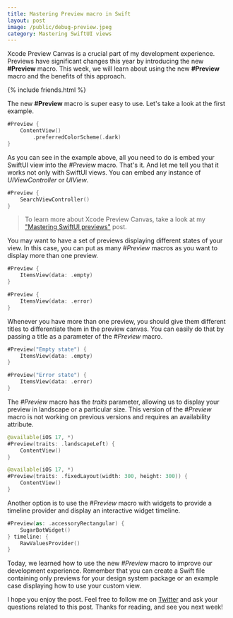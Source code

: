 ```yaml
---
title: Mastering Preview macro in Swift
layout: post
image: /public/debug-preview.jpeg
category: Mastering SwiftUI views
---
```


Xcode Preview Canvas is a crucial part of my development experience. Previews have significant changes this year by introducing the new **#Preview** macro. This week, we will learn about using the new **#Preview** macro and the benefits of this approach.

{% include friends.html %}

The new **#Preview** macro is super easy to use. Let's take a look at the first example.

```swift
#Preview {
    ContentView()
        .preferredColorScheme(.dark)
}
```

As you can see in the example above, all you need to do is embed your SwiftUI view into the *#Preview* macro. That's it. And let me tell you that it works not only with SwiftUI views. You can embed any instance of *UIViewController* or *UIView*.

```swift
#Preview {
    SearchViewController()
}
```

> To learn more about Xcode Preview Canvas, take a look at my ["Mastering SwiftUI previews"](/2021/03/10/mastering-swiftui-previews/) post.

You may want to have a set of previews displaying different states of your view. In this case, you can put as many *#Preview* macros as you want to display more than one preview.

```swift
#Preview {
    ItemsView(data: .empty)
}

#Preview {
    ItemsView(data: .error)
}
```

Whenever you have more than one preview, you should give them different titles to differentiate them in the preview canvas. You can easily do that by passing a title as a parameter of the *#Preview* macro.

```swift
#Preview("Empty state") {
    ItemsView(data: .empty)
}

#Preview("Error state") {
    ItemsView(data: .error)
}
```

The *#Preview* macro has the *traits* parameter, allowing us to display your preview in landscape or a particular size. This version of the *#Preview* macro is not working on previous versions and requires an availability attribute.

```swift
@available(iOS 17, *)
#Preview(traits: .landscapeLeft) {
    ContentView()
}

@available(iOS 17, *)
#Preview(traits: .fixedLayout(width: 300, height: 300)) {
    ContentView()
}
```

Another option is to use the *#Preview* macro with widgets to provide a timeline provider and display an interactive widget timeline.

```swift
#Preview(as: .accessoryRectangular) {
    SugarBotWidget()
} timeline: {
    RawValuesProvider()
}
```

Today, we learned how to use the new *#Preview* macro to improve our development experience. Remember that you can create a Swift file containing only previews for your design system package or an example case displaying how to use your custom view.

I hope you enjoy the post. Feel free to follow me on [Twitter](https://twitter.com/mecid) and ask your questions related to this post. Thanks for reading, and see you next week!
